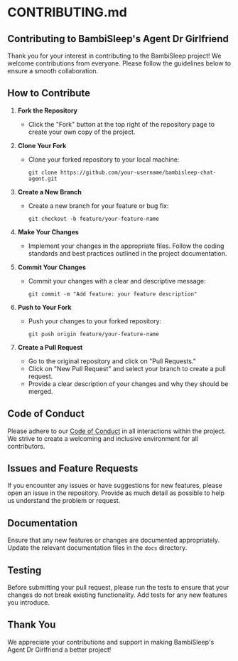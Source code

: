 # CONTRIBUTING.md

## Contributing to BambiSleep's Agent Dr Girlfriend

Thank you for your interest in contributing to the BambiSleep project! We welcome contributions from everyone. Please follow the guidelines below to ensure a smooth collaboration.

## How to Contribute

1. **Fork the Repository**
   - Click the "Fork" button at the top right of the repository page to create your own copy of the project.

2. **Clone Your Fork**
   - Clone your forked repository to your local machine:

     ```text
     git clone https://github.com/your-username/bambisleep-chat-agent.git
     ```

3. **Create a New Branch**
   - Create a new branch for your feature or bug fix:

     ```text
     git checkout -b feature/your-feature-name
     ```

4. **Make Your Changes**
   - Implement your changes in the appropriate files. Follow the coding standards and best practices outlined in the project documentation.

5. **Commit Your Changes**
   - Commit your changes with a clear and descriptive message:

     ```text
     git commit -m "Add feature: your feature description"
     ```

6. **Push to Your Fork**
   - Push your changes to your forked repository:

     ```text
     git push origin feature/your-feature-name
     ```

7. **Create a Pull Request**
   - Go to the original repository and click on "Pull Requests."
   - Click on "New Pull Request" and select your branch to create a pull request.
   - Provide a clear description of your changes and why they should be merged.

## Code of Conduct

Please adhere to our [Code of Conduct](link-to-code-of-conduct) in all interactions within the project. We strive to create a welcoming and inclusive environment for all contributors.

## Issues and Feature Requests

If you encounter any issues or have suggestions for new features, please open an issue in the repository. Provide as much detail as possible to help us understand the problem or request.

## Documentation

Ensure that any new features or changes are documented appropriately. Update the relevant documentation files in the `docs` directory.

## Testing

Before submitting your pull request, please run the tests to ensure that your changes do not break existing functionality. Add tests for any new features you introduce.

## Thank You

We appreciate your contributions and support in making BambiSleep's Agent Dr Girlfriend a better project!
